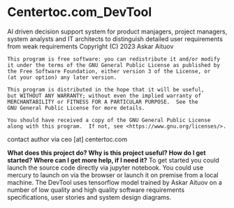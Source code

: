 # Centertoc.com_DevTool
AI driven decision support system for product manjagers, project managers, system analysts and IT architects to distinguish detailed user requirements from weak requirements
    Copyright (C) 2023  Askar Aituov

    This program is free software: you can redistribute it and/or modify
    it under the terms of the GNU General Public License as published by
    the Free Software Foundation, either version 3 of the License, or
    (at your option) any later version.

    This program is distributed in the hope that it will be useful,
    but WITHOUT ANY WARRANTY; without even the implied warranty of
    MERCHANTABILITY or FITNESS FOR A PARTICULAR PURPOSE.  See the
    GNU General Public License for more details.

    You should have received a copy of the GNU General Public License
    along with this program.  If not, see <https://www.gnu.org/licenses/>.

contact author via ceo [at] centertoc.com

**What does this project do?
Why is this project useful?
How do I get started?
Where can I get more help, if I need it?**
To get started you could launch the source code directly via jupyter notebook. You could use mercury to launch on via the browser or launch it on premise from a local machine. The DevTool uses tensorflow model trained by Askar Aituov on a number of low quality and high quality software requirements specifications, user stories and system design diagrams.

